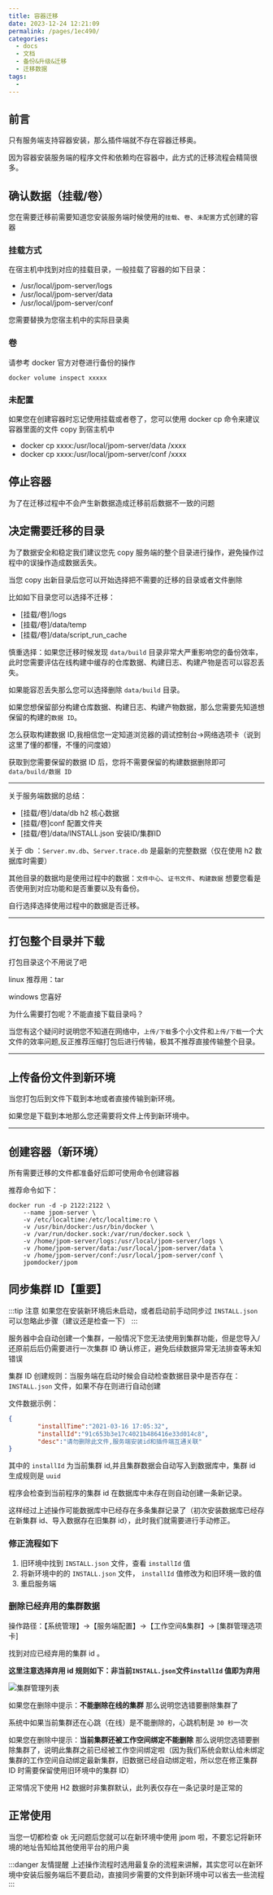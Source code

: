 ```yaml
---
title: 容器迁移
date: 2023-12-24 12:21:09
permalink: /pages/1ec490/
categories:
  - docs
  - 文档
  - 备份&升级&迁移
  - 迁移数据
tags:
  - 
---
```


## 前言

只有服务端支持容器安装，那么插件端就不存在容器迁移奥。


因为容器安装服务端的程序文件和依赖均在容器中，此方式的迁移流程会精简很多。

## 确认数据（挂载/卷）

您在需要迁移前需要知道您安装服务端时候使用的`挂载`、`卷`、`未配置`方式创建的容器

### 挂载方式

在宿主机中找到对应的挂载目录，一般挂载了容器的如下目录：

- /usr/local/jpom-server/logs
- /usr/local/jpom-server/data
- /usr/local/jpom-server/conf

您需要替换为您宿主机中的实际目录奥

### 卷 

请参考 docker 官方对卷进行备份的操作

`docker volume inspect xxxxx`

### 未配置

如果您在创建容器时忘记使用挂载或者卷了，您可以使用 docker cp 命令来建议容器里面的文件 copy 到宿主机中

- docker cp xxxx:/usr/local/jpom-server/data /xxxx
- docker cp xxxx:/usr/local/jpom-server/conf /xxxx

## 停止容器

为了在迁移过程中不会产生新数据造成迁移前后数据不一致的问题

## 决定需要迁移的目录

为了数据安全和稳定我们建议您先 copy 服务端的整个目录进行操作，避免操作过程中的误操作造成数据丢失。

当您 copy 出新目录后您可以开始选择把不需要的迁移的目录或者文件删除

比如如下目录您可以选择不迁移：

- [挂载/卷]/logs
- [挂载/卷]/data/temp
- [挂载/卷]/data/script_run_cache

慎重选择：如果您迁移时候发现 `data/build` 目录非常大严重影响您的备份效率，此时您需要评估在线构建中缓存的仓库数据、构建日志、构建产物是否可以容忍丢失。

如果能容忍丢失那么您可以选择删除 `data/build` 目录。

如果您想保留部分构建仓库数据、构建日志、构建产物数据，那么您需要先知道想保留的构建的`数据 ID`。

怎么获取构建数据 ID,我相信您一定知道浏览器的调试控制台->网络选项卡（说到这里了懂的都懂，不懂的问度娘）

获取到您需要保留的数据 ID 后，您将不需要保留的构建数据删除即可 `data/build/数据 ID`

-------

关于服务端数据的总结：

- [挂载/卷]/data/db h2 核心数据 
- [挂载/卷]conf 配置文件夹
- [挂载/卷]/data/INSTALL.json 安装ID/集群ID

关于 db ：`Server.mv.db`、`Server.trace.db` 是最新的完整数据（仅在使用 h2 数据库时需要）

其他目录的数据均是使用过程中的数据：`文件中心`、`证书文件`、`构建数据` 想要您看是否使用到对应功能和是否重要以及有备份。

自行选择选择使用过程中的数据是否迁移。

----------

## 打包整个目录并下载

打包目录这个不用说了吧

linux 推荐用：tar

windows 您喜好

为什么需要打包呢？不能直接下载目录吗？

当您有这个疑问时说明您不知道在网络中，`上传/下载`多个小文件和`上传/下载`一个大文件的效率问题,反正推荐压缩打包后进行传输，极其不推荐直接传输整个目录。

----------

## 上传备份文件到新环境

当您打包后到文件下载到本地或者直接传输到新环境。

如果您是下载到本地那么您还需要将文件上传到新环境中。

----------

## 创建容器（新环境）

所有需要迁移的文件都准备好后即可使用命令创建容器

推荐命令如下：

```shell
docker run -d -p 2122:2122 \
	--name jpom-server \
	-v /etc/localtime:/etc/localtime:ro \
	-v /usr/bin/docker:/usr/bin/docker \
    -v /var/run/docker.sock:/var/run/docker.sock \
	-v /home/jpom-server/logs:/usr/local/jpom-server/logs \
	-v /home/jpom-server/data:/usr/local/jpom-server/data \
	-v /home/jpom-server/conf:/usr/local/jpom-server/conf \
	jpomdocker/jpom
```


## 同步集群 ID【重要】

:::tip 注意
如果您在安装新环境后未启动，或者启动前手动同步过 `INSTALL.json` 可以忽略此步骤（建议还是检查一下）
:::

服务器中会自动创建一个集群，一般情况下您无法使用到集群功能，但是您导入/还原前后后仍需要进行一次集群 ID 确认修正，避免后续数据异常无法排查等未知错误

集群 ID 创建规则：当服务端在启动时候会自动检查数据目录中是否存在：`INSTALL.json` 文件，如果不存在则进行自动创建

文件数据示例：

```json
{
        "installTime":"2021-03-16 17:05:32",
        "installId":"91c653b3e17c4021b486416e33d014c8",
        "desc":"请勿删除此文件,服务端安装id和插件端互通关联"
}
```

其中的 `installId` 为当前集群 id,并且集群数据会自动写入到数据库中，集群 id 生成规则是 `uuid`

程序会检查到当前程序的集群 id 在数据库中未存在则自动创建一条新记录。

这样经过上述操作可能数据库中已经存在多条集群记录了（初次安装数据库已经存在新集群 id、导入数据存在旧集群 id），此时我们就需要进行手动修正。

### 修正流程如下

1. 旧环境中找到 `INSTALL.json` 文件，查看  `installId` 值
2. 将新环境中的的 `INSTALL.json` 文件， `installId` 值修改为和旧环境一致的值
3. 重启服务端

### 删除已经弃用的集群数据

操作路径：【系统管理】->【服务端配置】->【工作空间&集群】-> [集群管理选项卡]

找到对应已经弃用的集群 id 。

**这里注意选择弃用 id 规则如下：非当前`INSTALL.json`文件`installId` 值即为弃用**

![集群管理列表](/images/databases/847801ba8e85efda498c4a0ca26c33ce.png)

如果您在删除中提示：**不能删除在线的集群** 那么说明您选错要删除集群了

系统中如果当前集群还在心跳（在线）是不能删除的，心跳机制是 `30 秒`一次

如果您在删除中提示：**当前集群还被工作空间绑定不能删除** 那么说明您选错要删除集群了，说明此集群之前已经被工作空间绑定啦（因为我们系统会默认给未绑定集群的工作空间自动绑定最新集群，旧数据已经自动绑定啦，所以您在修正集群 ID 时需要保留使用旧环境中的集群 ID）

正常情况下使用 H2 数据时非集群默认，此列表仅存在一条记录时是正常的

## 正常使用

当您一切都检查 ok 无问题后您就可以在新环境中使用 jpom 啦，不要忘记将新环境的地址告知给其他使用平台的用户奥

:::danger 友情提醒
上述操作流程时选用最复杂的流程来讲解，其实您可以在新环境中安装后服务端后不要启动，直接同步需要的文件到新环境中可以省去一些流程
:::
